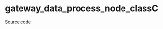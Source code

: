 # gateway_data_process_node_classC

[Source code](./ASR6601-getting-started-guide-main/SDK/projects/ASR6601CB-EVAL/template)
